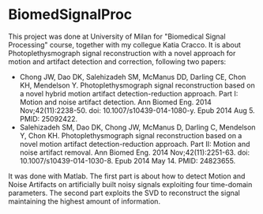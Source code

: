 # BiomedSignalProc
This project was done at University of Milan for "Biomedical Signal Processing" course, together with my collegue Katia Cracco. It is about Photoplethysmograph signal reconstruction with a novel approach for motion and artifact detection and correction, following two papers:

- Chong JW, Dao DK, Salehizadeh SM, McManus DD, Darling CE, Chon KH, Mendelson Y. Photoplethysmograph signal reconstruction based on a novel hybrid motion artifact detection-reduction approach. Part I: Motion and noise artifact detection. Ann Biomed Eng. 2014 Nov;42(11):2238-50. doi: 10.1007/s10439-014-1080-y. Epub 2014 Aug 5. PMID: 25092422.
- Salehizadeh SM, Dao DK, Chong JW, McManus D, Darling C, Mendelson Y, Chon KH. Photoplethysmograph signal reconstruction based on a novel motion artifact detection-reduction approach. Part II: Motion and noise artifact removal. Ann Biomed Eng. 2014 Nov;42(11):2251-63. doi: 10.1007/s10439-014-1030-8. Epub 2014 May 14. PMID: 24823655.


It was done with Matlab. The first part is about how to detect Motion and Noise Artifacts on artificially built noisy signals exploiting four time-domain parameters. The second part exploits the SVD to reconstruct the signal maintaining the highest amount of information.
